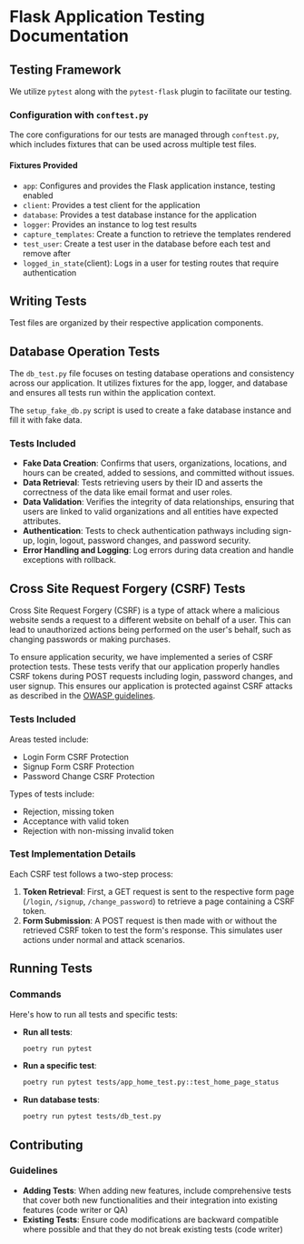 # Flask Application Testing Documentation

## Testing Framework

We utilize `pytest` along with the `pytest-flask` plugin to facilitate our testing.  

### Configuration with `conftest.py`

The core configurations for our tests are managed through `conftest.py`, which includes fixtures that can be used across multiple test files.

#### Fixtures Provided

- `app`: Configures and provides the Flask application instance, testing enabled
- `client`: Provides a test client for the application
- `database`: Provides a test database instance for the application
- `logger`: Provides an instance to log test results
- `capture_templates`: Create a function to retrieve the templates rendered
- `test_user`: Create a test user in the database before each test and remove after
- `logged_in_state`(client): Logs in a user for testing routes that require authentication

## Writing Tests

Test files are organized by their respective application components.

## Database Operation Tests

The `db_test.py` file focuses on testing database operations and consistency across our application.
It utilizes fixtures for the app, logger, and database and ensures all tests run within the application context.

The `setup_fake_db.py` script is used to create a fake database instance and fill it with fake data.

### Tests Included

- **Fake Data Creation**: Confirms that users, organizations, locations, and hours can be created, added to sessions, and committed without issues.
- **Data Retrieval**: Tests retrieving users by their ID and asserts the correctness of the data like email format and user roles.
- **Data Validation**: Verifies the integrity of data relationships, ensuring that users are linked to valid organizations and all entities have expected attributes.
- **Authentication**: Tests to check authentication pathways including sign-up, login, logout, password changes, and password security.
- **Error Handling and Logging**: Log errors during data creation and handle exceptions with rollback.

## Cross Site Request Forgery (CSRF) Tests

Cross Site Request Forgery (CSRF) is a type of attack where a malicious website sends a request to a different website on behalf of a user.
This can lead to unauthorized actions being performed on the user's behalf, such as changing passwords or making purchases.

To ensure application security, we have implemented a series of CSRF protection tests.
These tests verify that our application properly handles CSRF tokens during POST requests including login, password changes, and user signup.
This ensures our application is protected against CSRF attacks as described in the [OWASP guidelines](https://owasp.org/www-community/attacks/csrf).

### Tests Included

Areas tested include:
- Login Form CSRF Protection
- Signup Form CSRF Protection
- Password Change CSRF Protection

Types of tests include:
- Rejection, missing token
- Acceptance with valid token
- Rejection with non-missing invalid token

### Test Implementation Details

Each CSRF test follows a two-step process:

1. **Token Retrieval**: First, a GET request is sent to the respective form page (`/login`, `/signup`, `/change_password`) to retrieve a page containing a CSRF token.
2. **Form Submission**: A POST request is then made with or without the retrieved CSRF token to test the form's response. This simulates user actions under normal and attack scenarios.

## Running Tests

### Commands

Here's how to run all tests and specific tests:

- **Run all tests**:
  ```bash
  poetry run pytest
  ```
- **Run a specific test**:
  ```bash
  poetry run pytest tests/app_home_test.py::test_home_page_status
  ```
- **Run database tests**:
  ```bash
  poetry run pytest tests/db_test.py
  ```

## Contributing

### Guidelines

- **Adding Tests**: When adding new features, include comprehensive tests that cover both new functionalities and their integration into existing features (code writer or QA)
- **Existing Tests**: Ensure code modifications are backward compatible where possible and that they do not break existing tests (code writer)
